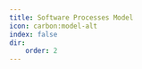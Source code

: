 ```yaml
---
title: Software Processes Model
icon: carbon:model-alt
index: false
dir:
    order: 2
---
```


<Catalog />
